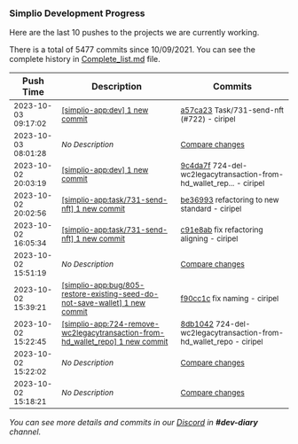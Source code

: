 
### Simplio Development Progress

Here are the last 10 pushes to the projects we are currently working.

There is a total of 5477 commits since 10/09/2021. You can see the complete history in
 [Complete_list.md](Complete_list.md) file.

| Push Time | Description | Commits |
| --- | --- | --- |
| <sub>2023-10-03 09:17:02</sub> | <sub>[[simplio-app:dev] 1 new commit](https://github.com/SimplioOfficial/simplio-app/commit/a57ca23ca2066d6b951fb0a2a06f68aac3ca460c)</sub> | <sub>[a57ca23](https://github.com/SimplioOfficial/simplio-app/commit/a57ca23ca2066d6b951fb0a2a06f68aac3ca460c) Task/731-send-nft (#722) - ciripel</sub> |
| <sub>2023-10-03 08:01:28</sub> | <sub>_No Description_</sub> | <sub>[Compare changes](https://github.com/SimplioOfficial/simplio-app/compare/be369939a264...11dc69b6287b)</sub> |
| <sub>2023-10-02 20:03:19</sub> | <sub>[[simplio-app:dev] 1 new commit](https://github.com/SimplioOfficial/simplio-app/commit/9c4da7f9e383cd3ffc68ae12ac78b2a296910d8f)</sub> | <sub>[9c4da7f](https://github.com/SimplioOfficial/simplio-app/commit/9c4da7f9e383cd3ffc68ae12ac78b2a296910d8f) 724-del-wc2legacytransaction-from-hd_wallet_rep... - ciripel</sub> |
| <sub>2023-10-02 20:02:56</sub> | <sub>[[simplio-app:task/731-send-nft] 1 new commit](https://github.com/SimplioOfficial/simplio-app/commit/be369939a2649ddd63e38dbfd862e7b4204e6e76)</sub> | <sub>[be36993](https://github.com/SimplioOfficial/simplio-app/commit/be369939a2649ddd63e38dbfd862e7b4204e6e76) refactoring to new standard - ciripel</sub> |
| <sub>2023-10-02 16:05:34</sub> | <sub>[[simplio-app:task/731-send-nft] 1 new commit](https://github.com/SimplioOfficial/simplio-app/commit/c91e8ab943e71b7322e98acdaa0f55fbbe8c3bb0)</sub> | <sub>[c91e8ab](https://github.com/SimplioOfficial/simplio-app/commit/c91e8ab943e71b7322e98acdaa0f55fbbe8c3bb0) fix refactoring aligning - ciripel</sub> |
| <sub>2023-10-02 15:51:19</sub> | <sub>_No Description_</sub> | <sub>[Compare changes](https://github.com/SimplioOfficial/simplio-app/compare/9c0047656f5a...dfa290d019fa)</sub> |
| <sub>2023-10-02 15:39:21</sub> | <sub>[[simplio-app:bug/805-restore-existing-seed-do-not-save-wallet] 1 new commit](https://github.com/SimplioOfficial/simplio-app/commit/f90cc1c75b956263ba6165af3eedc57552a17b2e)</sub> | <sub>[f90cc1c](https://github.com/SimplioOfficial/simplio-app/commit/f90cc1c75b956263ba6165af3eedc57552a17b2e) fix naming - ciripel</sub> |
| <sub>2023-10-02 15:22:45</sub> | <sub>[[simplio-app:724-remove-wc2legacytransaction-from-hd_wallet_repo] 1 new commit](https://github.com/SimplioOfficial/simplio-app/commit/8db104257c08763bf995e1d153effa7b1c4e7811)</sub> | <sub>[8db1042](https://github.com/SimplioOfficial/simplio-app/commit/8db104257c08763bf995e1d153effa7b1c4e7811) 724-del-wc2legacytransaction-from-hd_wallet_repo - ciripel</sub> |
| <sub>2023-10-02 15:22:02</sub> | <sub>_No Description_</sub> | <sub>[Compare changes](https://github.com/SimplioOfficial/simplio-app/compare/ea1b045af80b...313a8d80ea62)</sub> |
| <sub>2023-10-02 15:18:21</sub> | <sub>_No Description_</sub> | <sub>[Compare changes](https://github.com/SimplioOfficial/simplio-app/compare/b5f42ad31e22...d5d87062f1c5)</sub> |

_You can see more details and commits in our [Discord](https://discord.gg/aKhjuwZmdP) in **#dev-diary** channel._
